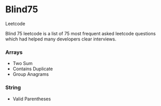 # Blind75
Leetcode

Blind 75 leetcode is a list of 75 most frequent asked leetcode questions which had helped many developers clear interviews.

### Arrays
- Two Sum
- Contains Duplicate
- Group Anagrams

### String
- Valid Parentheses
